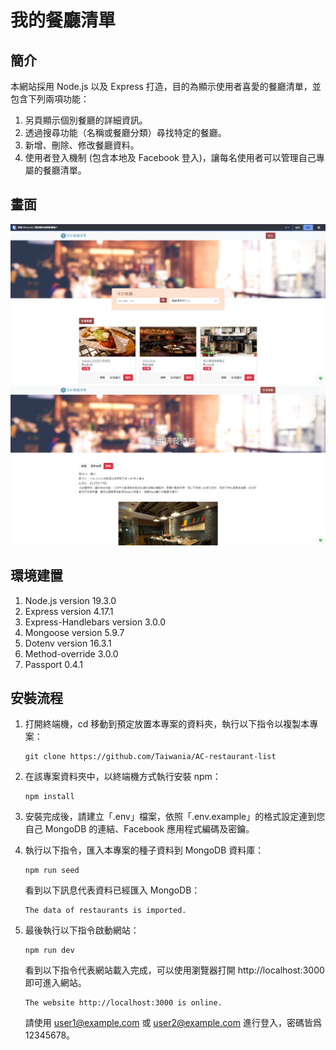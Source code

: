# 我的餐廳清單

## 簡介

本網站採用 Node.js 以及 Express 打造，目的為顯示使用者喜愛的餐廳清單，並包含下列兩項功能：

1. 另頁顯示個別餐廳的詳細資訊。
2. 透過搜尋功能（名稱或餐廳分類）尋找特定的餐廳。
3. 新增、刪除、修改餐廳資料。
4. 使用者登入機制 (包含本地及 Facebook 登入)，讓每名使用者可以管理自己專屬的餐廳清單。

## 畫面

![主畫面](./screenshots/index.png)
![餐廳詳細資訊](./screenshots/detail.png)

## 環境建置

1.  Node.js version 19.3.0
2.  Express version 4.17.1
3.  Express-Handlebars version 3.0.0
4.  Mongoose version 5.9.7
5.  Dotenv version 16.3.1
6.  Method-override 3.0.0
7.  Passport 0.4.1

## 安裝流程

1.  打開終端機，cd 移動到預定放置本專案的資料夾，執行以下指令以複製本專案：

    ```
    git clone https://github.com/Taiwania/AC-restaurant-list
    ```

2.  在該專案資料夾中，以終端機方式執行安裝 npm：

    ```
    npm install
    ```

3.  安裝完成後，請建立「.env」檔案，依照「.env.example」的格式設定連到您自己 MongoDB 的連結、Facebook 應用程式編碼及密鑰。

4.  執行以下指令，匯入本專案的種子資料到 MongoDB 資料庫：

    ```
    npm run seed
    ```

    看到以下訊息代表資料已經匯入 MongoDB：

    ```
    The data of restaurants is imported.
    ```

5.  最後執行以下指令啟動網站：

    ```
    npm run dev
    ```

    看到以下指令代表網站載入完成，可以使用瀏覽器打開 http://localhost:3000 即可進入網站。

    ```
    The website http://localhost:3000 is online.
    ```

    請使用 user1@example.com 或 user2@example.com 進行登入，密碼皆爲 12345678。